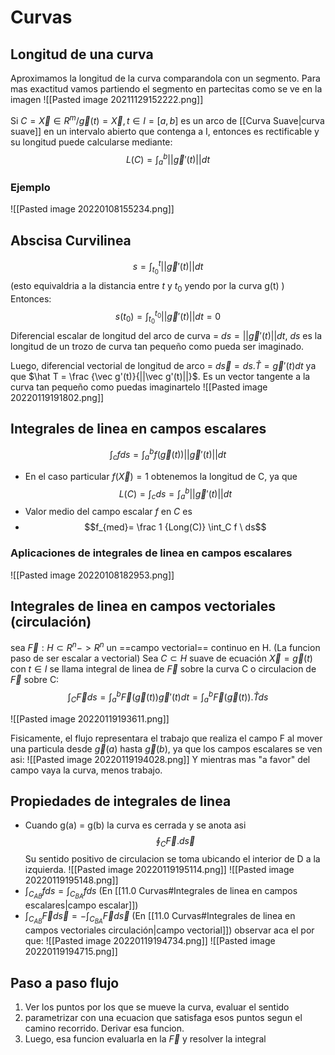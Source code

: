 # Curvas

## Longitud de una curva
Aproximamos la longitud de la curva comparandola con un segmento. Para mas exactitud vamos partiendo el segmento en partecitas como se ve en la imagen 
![[Pasted image 20211129152222.png]]

Si $C={\vec X∈R^m / \vec g(t)=\vec X, t∈I=[a, b]}$ es un arco de [[Curva Suave|curva suave]]  en un intervalo abierto que contenga a I, entonces es rectificable y su longitud puede calcularse mediante:
$$L(C)= \int_a^b ||\vec g'(t)||dt$$

### Ejemplo 
![[Pasted image 20220108155234.png]]


## Abscisa Curvilinea
$$s= \int_{t_0}^{t} ||\vec g'(t)||dt$$
(esto equivaldria a la distancia entre $t$ y $t_0$ yendo por la curva g(t) )
Entonces:
$$s(t_0)= \int_{t_0}^{t_0} ||\vec g'(t)||dt=0$$
Diferencial escalar de longitud del arco de curva = $ds=||\vec g'(t)||dt$, $ds$ es la longitud de un trozo de curva tan pequeño como pueda ser imaginado.

Luego, diferencial vectorial de longitud de arco = $d \vec s= ds.\hat T=\vec g'(t)dt$ ya que $\hat T = \frac {\vec g'(t)}{||\vec g'(t)||}$. Es un vector tangente a la curva tan pequeño como puedas imaginartelo
![[Pasted image 20220119191802.png]]
## Integrales de linea en campos escalares
$$\int_c f ds= \int_a^b f(\vec g(t))||\vec g'(t)||dt$$
- En el caso particular $f(\vec X) =1$ obtenemos la longitud de C, ya que
$$L(C)= \int_c ds = \int_a^b ||\vec g'(t)||dt$$
- Valor medio del campo escalar $f$ en $C$ es
- $$f_{med}= \frac 1 {Long(C)} \int_C f  \ ds$$

### Aplicaciones de integrales de linea en campos escalares
![[Pasted image 20220108182953.png]]


## Integrales de linea en campos vectoriales (circulación)
sea $\vec F: H \subset R^n  -> R^n$ un ==campo vectorial== continuo en H. (La funcion paso de ser escalar a vectorial)
Sea $C \subset H$ suave de ecuación $\vec X = \vec g(t)$ con $t \in I$ se llama integral de linea de $\vec F$ sobre la curva C o circulacion de $\vec F$ sobre C:
$$\int_C \vec F ds= \int_a^b \vec F (\vec g(t))\vec g'(t)dt=\int_a^b \vec F (\vec g(t)).\hat T ds $$

![[Pasted image 20220119193611.png]]

Fisicamente, el flujo representara el trabajo que realiza el campo F al mover una particula desde $\vec g(a)$ hasta $\vec g(b)$, ya que los campos escalares se ven asi:
![[Pasted image 20220119194028.png]]
Y mientras mas "a favor" del campo vaya la curva, menos trabajo.

## Propiedades de integrales de linea
- Cuando g(a) = g(b) la curva es cerrada y se anota asi
$$\oint_C \vec F . d\vec s$$
Su sentido positivo de circulacion se toma ubicando el interior de D a la izquierda. 
![[Pasted image 20220119195114.png]]
![[Pasted image 20220119195148.png]]
- $\int_{C_{AB}} f ds = \int_{C_{BA}} f ds$ (En [[11.0 Curvas#Integrales de linea en campos escalares|campo escalar]])
- $\int_{C_{AB}} \vec F d\vec s =- \int_{C_{BA}} \vec F d \vec s$ (En [[11.0 Curvas#Integrales de linea en campos vectoriales circulación|campo vectorial]])
observar aca el por que:
![[Pasted image 20220119194734.png]]
![[Pasted image 20220119194715.png]]


## Paso a paso flujo
1. Ver los puntos por los que se mueve la curva, evaluar el sentido
2. parametrizar  con una ecuacion que satisfaga esos puntos segun  el camino recorrido. Derivar esa funcion.
3. Luego, esa funcion evaluarla en la $\vec F$ y resolver la integral
